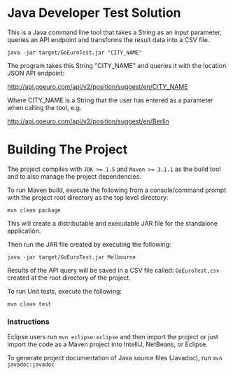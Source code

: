 Java Developer Test Solution
============================

This is a Java command line tool that takes a String as an input parameter, queries an API endpoint and transforms the result data into a CSV file.

```java -jar target/GoEuroTest.jar "CITY_NAME"```

The program takes this String "CITY_NAME" and queries it with the location JSON API endpoint:

http://api.goeuro.com/api/v2/position/suggest/en/CITY_NAME

Where CITY_NAME is a String that the user has entered as a parameter when calling the tool, e.g.

http://api.goeuro.com/api/v2/position/suggest/en/Berlin

Building The Project
====================

The project compiles with ```JDK >= 1.5``` and ```Maven >= 3.1.1``` as the build tool and to also manage the project dependencies.

To run Maven build, execute the following from a console/command prompt with the project root directory as the top level directory:

```mvn clean package```

This will create a distributable and executable JAR file for the standalone application.

Then run the JAR file created by executing the following:

```java -jar target/GoEuroTest.jar Melbourne```

Results of the API query will be saved in a CSV file called: ```GoEuroTest.csv``` created at the root directory of the project.

To run Unit tests, execute the following:

```mvn clean test```

### Instructions

Eclipse users run `mvn eclipse:eclipse` and then import the project or just import the code as a Maven project into IntelliJ, NetBeans, or Eclipse.

To generate project documentation of Java source files (Javadoc), run `mvn javadoc:javadoc`
